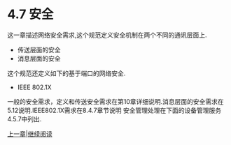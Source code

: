 # 4.7 安全

这一章描述网络安全需求,这个规范定义安全机制在两个不同的通讯层面上.

* 传送层面的安全
* 消息层面的安全

这个规范还定义如下的基于端口的网络安全.

* IEEE 802.1X

一般的安全需求，定义和传送安全需求在第10章详细说明.消息层面的安全需求在5.12说明.IEEE802.1X需求在8.4.7章节说明
安全管理处理在下面的设备管理服务4.5.7中列出.

[上一章](04.05.06.md)|[继续阅读](05.00.md)


